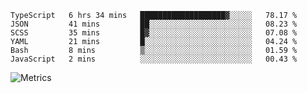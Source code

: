<!--START_SECTION:waka-->

```text
TypeScript   6 hrs 34 mins   ███████████████████▓░░░░░   78.17 %
JSON         41 mins         ██░░░░░░░░░░░░░░░░░░░░░░░   08.23 %
SCSS         35 mins         █▓░░░░░░░░░░░░░░░░░░░░░░░   07.08 %
YAML         21 mins         █░░░░░░░░░░░░░░░░░░░░░░░░   04.24 %
Bash         8 mins          ▒░░░░░░░░░░░░░░░░░░░░░░░░   01.59 %
JavaScript   2 mins          ░░░░░░░░░░░░░░░░░░░░░░░░░   00.43 %
```

<!--END_SECTION:waka-->

![Metrics](https://metrics.lecoq.io/TachibanaKimika?template=classic&base.activity=0&base.community=0&base.repositories=0&languages=1&isocalendar=1&isocalendar.duration=half-year&languages.limit=8&languages.sections=most-used&languages.colors=github&languages.threshold=0%25&languages.indepth=false&languages.recent.load=300&languages.recent.days=14&config.timezone=Asia%2FShanghai)
